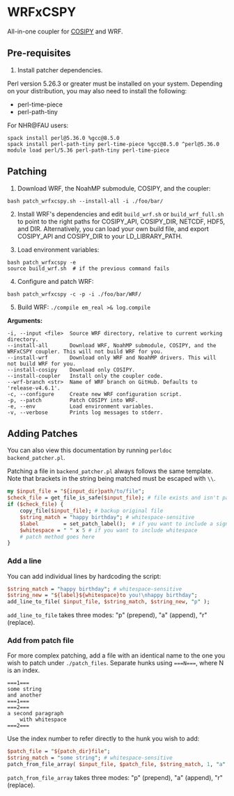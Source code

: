 # WRFxCSPY

All-in-one coupler for [COSIPY](https://cosipy.readthedocs.io) and WRF.

## Pre-requisites

1. Install patcher dependencies.

Perl version 5.26.3 or greater must be installed on your system. Depending on your distribution, you may also need to install the following:

* perl-time-piece
* perl-path-tiny

For NHR@FAU users:

```console
spack install perl@5.36.0 %gcc@8.5.0
spack install perl-path-tiny perl-time-piece %gcc@8.5.0 ^perl@5.36.0
module load perl/5.36 perl-path-tiny perl-time-piece
```

## Patching

1. Download WRF, the NoahMP submodule, COSIPY, and the coupler:
```console
bash patch_wrfxcspy.sh --install-all -i ./foo/bar/
```

2. Install WRF's dependencies and edit ``build_wrf.sh`` or ``build_wrf_full.sh`` to point to the right paths for COSIPY_API, COSIPY_DIR, NETCDF, HDF5, and DIR. Alternatively, you can load your own build file, and export COSIPY_API and COSIPY_DIR to your LD_LIBRARY_PATH.

3. Load environment variables:
```console
bash patch_wrfxcspy -e
source build_wrf.sh  # if the previous command fails
```

4. Configure and patch WRF:
```console
bash patch_wrfxcspy -c -p -i ./foo/bar/WRF/
```

5. Build WRF: ``./compile em_real >& log.compile``

**Arguments:**

```properties
-i, --input <file>  Source WRF directory, relative to current working directory.
--install-all       Download WRF, NoahMP submodule, COSIPY, and the WRFxCSPY coupler. This will not build WRF for you.
--install-wrf       Download only WRF and NoahMP drivers. This will not build WRF for you.
--install-cosipy    Download only COSIPY.
--install-coupler   Install only the coupler code.
--wrf-branch <str>  Name of WRF branch on GitHub. Defaults to 'release-v4.6.1'.
-c, --configure     Create new WRF configuration script.
-p, --patch         Patch COSIPY into WRF.
-e, --env           Load environment variables.
-v, --verbose       Prints log messages to stderr.
```

## Adding Patches

You can also view this documentation by running ``perldoc backend_patcher.pl``.

Patching a file in ``backend_patcher.pl`` always follows the same template.
Note that brackets in the string being matched must be escaped with ``\\``.

```perl
my $input_file = "${input_dir}path/to/file";
$check_file = get_file_is_safe($input_file); # file exists and isn't patched
if ($check_file) {
    copy_file($input_file); # backup original file
    $string_match = "happy birthday"; # whitespace-sensitive
    $label        = set_patch_label();  # if you want to include a signature
    $whitespace = " " x 5 # if you want to include whitespace
    # patch method goes here
}
```

### Add a line

You can add individual lines by hardcoding the script:

```perl
$string_match = "happy birthday"; # whitespace-sensitive
$string_new = "${label}${whitespace}to you!\nhappy birthday";
add_line_to_file( $input_file, $string_match, $string_new, "p" );
```
``add_line_to_file`` takes three modes: "p" (prepend), "a" (append), "r" (replace).

### Add from patch file

For more complex patching, add a file with an identical name to the one you wish to patch under ``./patch_files``.
Separate hunks using ``===N===``, where N is an index.

```
===1===
some string
and another
===1===
===2===
a second paragraph
    with whitespace
===2===
```

Use the index number to refer directly to the hunk you wish to add:

```perl
$patch_file = "${patch_dir}file";
$string_match = "some string"; # whitespace-sensitive
patch_from_file_array( $input_file, $patch_file, $string_match, 1, "a" );
```

``patch_from_file_array`` takes three modes: "p" (prepend), "a" (append), "r" (replace).
